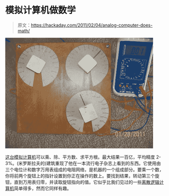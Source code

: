 # 模拟计算机做数学

> 原文：<https://hackaday.com/2011/02/04/analog-computer-does-math/>

![](img/d2160f4168e3d1d21d31eb8878da6726.png "analog-computer")

[这台模拟计算机](http://www.arthropodsystems.com/AnalogComputer/AnalogComputer1.html)可以乘、除、平方数、求平方根。最大结果一百亿，平均精度 2-3%。(米罗斯拉夫的)建筑重现了他在一本流行电子杂志上看到的东西。它使用由三个电位计和数字万用表组成的电阻网络，是机器的一个组成部分。要乘一个数，你将前两个旋钮上的指针设置到你正在操作的数上。要找到结果，转动第三个旋钮，直到万用表归零，并读取旋钮指向的值。它似乎比我们见过的一些[离散逻辑计算机](http://hackaday.com/2011/01/20/intermediate-concepts-building-discreet-transistor-gates/)简单得多，然而它同样有趣。